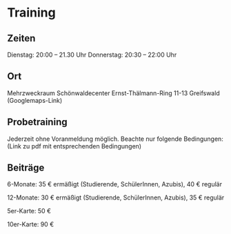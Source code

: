 Training
========

Zeiten
-------
Dienstag: 20:00 – 21.30 Uhr 
Donnerstag: 20:30 – 22:00 Uhr 

Ort
--------
Mehrzweckraum 
Schönwaldecenter 
Ernst-Thälmann-Ring 11-13 
Greifswald
(Googlemaps-Link) 

Probetraining
-------------
Jederzeit ohne Voranmeldung möglich. Beachte nur folgende Bedingungen: (Link zu
pdf mit entsprechenden Bedingungen) 

Beiträge
--------
6-Monate: 35 € ermäßigt (Studierende, SchülerInnen, Azubis), 40 € regulär

12-Monate: 30 € ermäßigt (Studierende, SchülerInnen, Azubis), 35 € regulär 

5er-Karte: 50 € 

10er-Karte: 90 € 
